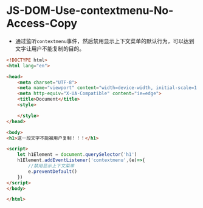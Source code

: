 # JS-DOM-Use-contextmenu-No-Access-Copy

- 通过监听`contextmenu`事件，然后禁用显示上下文菜单的默认行为，可以达到文字让用户不能复制的目的。

```html
<!DOCTYPE html>
<html lang="en">

<head>
    <meta charset="UTF-8">
    <meta name="viewport" content="width=device-width, initial-scale=1.0">
    <meta http-equiv="X-UA-Compatible" content="ie=edge">
    <title>Document</title>
    <style>

    </style>
</head>

<body>
<h1>这一段文字不能被用户复制！！！</h1>

<script>
    let h1Element = document.querySelector('h1')
    h1Element.addEventListener('contextmenu',(e)=>{
        //禁用显示上下文菜单
        e.preventDefault()
    })
</script>
</body>

</html>
```

